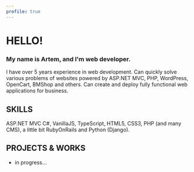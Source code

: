 ```yaml
---
profile: true
---
```


# HELLO!

### My name is Artem, and I'm web developer.

I have over 5 years experience in web development. Can quickly solve various problems of websites powered by ASP.NET MVC, PHP, WordPress, OpenCart, BMShop and others. Can create and deploy fully functional web applications for business.

## SKILLS
ASP.NET MVC C#, VanillaJS, TypeScript, HTML5, CSS3, PHP (and many CMS), a little bit RubyOnRails and Python (Django).

## PROJECTS & WORKS
- in progress...
